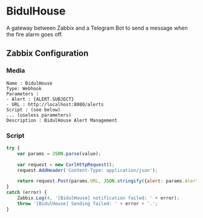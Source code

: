 # BidulHouse
A gateway between Zabbix and a Telegram Bot to send a message when the fire alarm goes off.

## Zabbix Configuration
### Media
```
Name : BidulHouse
Type: Webhook
Parameters :
- Alert : {ALERT.SUBJECT}
- URL : http://localhost:8080/alerts
Script : (see below)
... (useless parameters)
Description : BidulHouse Alert Management
```
### Script
```javascript
try {
    var params = JSON.parse(value);

    var request = new CurlHttpRequest();
    request.AddHeader('Content-Type: application/json');

    return request.Post(params.URL, JSON.stringify({alert: params.Alert}));
}
catch (error) {
    Zabbix.Log(4, '[BidulHouse] notification failed: ' + error);
    throw '[BidulHouse] Sending failed: ' + error + '.';
}
```